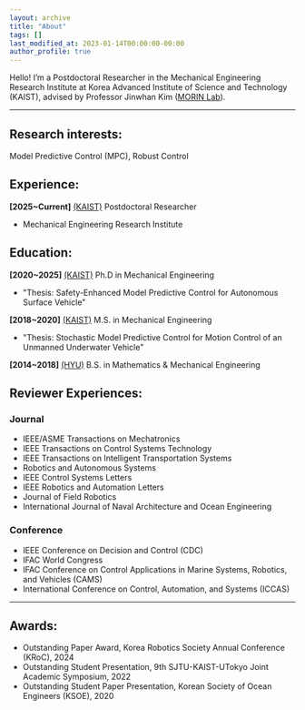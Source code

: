 ```yaml
---
layout: archive
title: "About"
tags: []
last_modified_at: 2023-01-14T00:00:00-00:00
author_profile: true
---
```


Hello! I’m a Postdoctoral Researcher in the Mechanical Engineering Research Institute at Korea Advanced Institute of Science and Technology (KAIST), advised by Professor Jinwhan Kim ([MORIN Lab](http://morin.kaist.ac.kr/)). 



---


## Research interests: 
Model Predictive Control (MPC), Robust Control


## Experience:
**[2025~Current]** [(KAIST)](https://me.kaist.ac.kr/main/main.html) Postdoctoral Researcher
* Mechanical Engineering Research Institute

## Education: 
**[2020~2025]** [(KAIST)](https://me.kaist.ac.kr/main/main.html) Ph.D in Mechanical Engineering 

* "Thesis: Safety-Enhanced Model Predictive Control for Autonomous Surface Vehicle"

**[2018~2020]** [(KAIST)](https://me.kaist.ac.kr/main/main.html) M.S. in Mechanical Engineering 

* "Thesis: Stochastic Model Predictive Control for Motion Control of an Unmanned Underwater Vehicle"

**[2014~2018]** [(HYU)](http://math.hanyang.ac.kr/) B.S. in Mathematics & Mechanical Engineering 

## Reviewer Experiences:
### Journal
- IEEE/ASME Transactions on Mechatronics
- IEEE Transactions on Control Systems Technology
- IEEE Transactions on Intelligent Transportation Systems
- Robotics and Autonomous Systems
- IEEE Control Systems Letters
- IEEE Robotics and Automation Letters
- Journal of Field Robotics
- International Journal of Naval Architecture and Ocean Engineering

### Conference
- IEEE Conference on Decision and Control (CDC)
- IFAC World Congress
- IFAC Conference on Control Applications in Marine Systems, Robotics, and Vehicles (CAMS)
- International Conference on Control, Automation, and Systems (ICCAS)

---

## Awards:
- Outstanding Paper Award, Korea Robotics Society Annual Conference (KRoC), 2024 
- Outstanding Student Presentation, 9th SJTU-KAIST-UTokyo Joint Academic Symposium, 2022
- Outstanding Student Paper Presentation, Korean Society of Ocean Engineers (KSOE), 2020